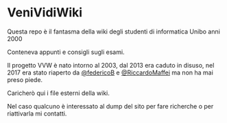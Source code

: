 # VeniVidiWiki
Questa repo è il fantasma della wiki degli studenti di informatica Unibo anni 2000

Conteneva appunti e consigli sugli esami.

Il progetto VVW è nato intorno al 2003, dal 2013 era caduto in disuso, nel 2017 era stato riaperto da [@federicoB](https://github.com/federicoB) e [@RiccardoMaffei](https://github.com/RiccardoMaffei) ma non ha mai preso piede.

Caricherò qui i file esterni della wiki.

Nel caso qualcuno è interessato al dump del sito per fare richerche o per riattivarla mi contatti.
